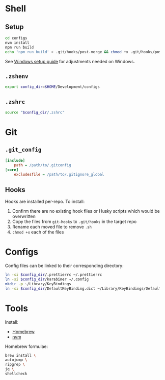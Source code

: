 # Shell

## Setup

```sh
cd configs
nvm install
npm run build
echo 'npm run build' > .git/hooks/post-merge && chmod +x .git/hooks/post-merge
```

See [Windows setup guide](./WINDOWS.md) for adjustments needed on Windows.

## `.zshenv`

```sh
export config_dir=$HOME/Development/configs
```

## `.zshrc`

```sh
source "$config_dir/.zshrc"
```

# Git

## `.git_config`

```ini
[include]
    path = /path/to/.gitconfig
[core]
    excludesfile = /path/to/.gitignore_global
```

## Hooks

Hooks are installed per-repo. To install:

1. Confirm there are no existing hook files or Husky scripts which would be overwritten
1. Copy the files from `git-hooks` to `.git/hooks` in the target repo
1. Rename each moved file to remove `.sh`
1. `chmod +x` each of the files

# Configs

Config files can be linked to their corresponding directory:

```sh
ln -si $config_dir/.prettierrc ~/.prettierrc
ln -si $config_dir/karabiner ~/.config
mkdir -p ~/Library/KeyBindings
ln -si $config_dir/DefaultKeyBinding.dict ~/Library/KeyBindings/DefaultKeyBinding.dict
```

# Tools

Install:

- [Homebrew](https://brew.sh/)
- [nvm](https://github.com/nvm-sh/nvm#installing-and-updating)

Homebrew formulae:

```sh
brew install \
autojump \
ripgrep \
jq \
shellcheck
```
